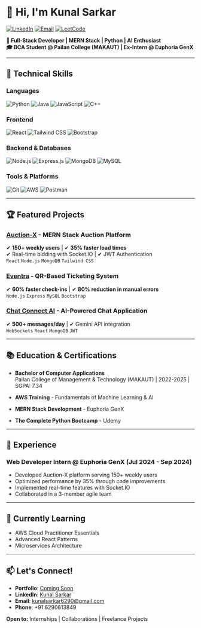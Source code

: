# 👋 Hi, I'm Kunal Sarkar

[![LinkedIn](https://img.shields.io/badge/LinkedIn-Connect-%230A66C2?logo=linkedin)](https://www.linkedin.com/in/kunal-sarkar-592a1230a/)
[![Email](https://img.shields.io/badge/Email-Contact-%23EA4335?logo=gmail)](mailto:kunalsarkar6290@gmail.com)
[![LeetCode](https://img.shields.io/badge/LeetCode-Profile-%23FFA116?logo=leetcode)](https://leetcode.com/kunalsarkar6290/)

**🚀 Full-Stack Developer | MERN Stack | Python | AI Enthusiast**  
**🎓 BCA Student @ Pailan College (MAKAUT) | Ex-Intern @ Euphoria GenX**  

---

## 🔧 Technical Skills

### **Languages**
![Python](https://img.shields.io/badge/Python-3776AB?logo=python&logoColor=white)
![Java](https://img.shields.io/badge/Java-007396?logo=java&logoColor=white)
![JavaScript](https://img.shields.io/badge/JavaScript-F7DF1E?logo=javascript&logoColor=black)
![C++](https://img.shields.io/badge/C++-00599C?logo=c%2B%2B&logoColor=white)

### **Frontend**
![React](https://img.shields.io/badge/React-61DAFB?logo=react&logoColor=black)
![Tailwind CSS](https://img.shields.io/badge/Tailwind_CSS-06B6D4?logo=tailwindcss)
![Bootstrap](https://img.shields.io/badge/Bootstrap-7952B3?logo=bootstrap)

### **Backend & Databases**
![Node.js](https://img.shields.io/badge/Node.js-339933?logo=nodedotjs)
![Express.js](https://img.shields.io/badge/Express.js-000000?logo=express)
![MongoDB](https://img.shields.io/badge/MongoDB-47A248?logo=mongodb)
![MySQL](https://img.shields.io/badge/MySQL-4479A1?logo=mysql)

### **Tools & Platforms**
![Git](https://img.shields.io/badge/Git-F05032?logo=git)
![AWS](https://img.shields.io/badge/AWS-232F3E?logo=amazonaws)
![Postman](https://img.shields.io/badge/Postman-FF6C37?logo=postman)

---

## 🏆 Featured Projects

### [Auction-X](https://github.com/kunalsarkar-bit/Auction-X) - MERN Stack Auction Platform
✔ **150+ weekly users** | ✔ **35% faster load times**  
✔ Real-time bidding with Socket.IO | ✔ JWT Authentication  
`React` `Node.js` `MongoDB` `Tailwind CSS`

### [Eventra](https://github.com/kunalsarkar-bit/Eventra) - QR-Based Ticketing System
✔ **60% faster check-ins** | ✔ **80% reduction in manual errors**  
`Node.js` `Express` `MySQL` `Bootstrap`

### [Chat Connect AI](https://github.com/kunalsarkar-bit/) - AI-Powered Chat Application
✔ **500+ messages/day** | ✔ Gemini API integration  
`WebSockets` `React` `MongoDB` `JWT`

---

## 📚 Education & Certifications

- **Bachelor of Computer Applications**  
  Pailan College of Management & Technology (MAKAUT) | 2022-2025 | SGPA: 7.34

- **AWS Training** - Fundamentals of Machine Learning & AI  
- **MERN Stack Development** - Euphoria GenX  
- **The Complete Python Bootcamp** - Udemy  

---

## 💼 Experience

### **Web Developer Intern** @ Euphoria GenX (Jul 2024 - Sep 2024)
- Developed Auction-X platform serving 150+ weekly users
- Optimized performance by 35% through code improvements
- Implemented real-time features with Socket.IO
- Collaborated in a 3-member agile team

---

## 🌱 Currently Learning
- AWS Cloud Practitioner Essentials
- Advanced React Patterns
- Microservices Architecture

---

## 📫 Let's Connect!
- **Portfolio**: [Coming Soon]()
- **LinkedIn**: [Kunal Sarkar](https://www.linkedin.com/in/kunal-sarkar-592a1230a/)
- **Email**: kunalsarkar6290@gmail.com
- **Phone**: +91 6290613849

**Open to:** Internships | Collaborations | Freelance Projects
